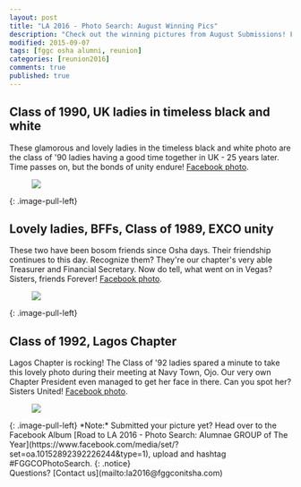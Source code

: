 ```yaml
---
layout: post
title: "LA 2016 - Photo Search: August Winning Pics"
description: "Check out the winning pictures from August Submissions! Fostering Unity!"
modified: 2015-09-07
tags: [fggc osha alumni, reunion]
categories: [reunion2016]
comments: true
published: true
---
```

## Class of 1990, UK ladies in timeless black and white
These glamorous and lovely ladies in the timeless black and white photo are the class of '90 ladies having a good time together in UK - 25 years later. Time passes on, but the bonds of unity endure! [Facebook photo](https://www.facebook.com/photo.php?fbid=10205727330157157&set=oa.10152892392226244&type=3&theater).
<figure>
	<a href="{{ site.url }}/images/aug1-photosearch.jpg"><img src="{{ site.url }}/images/aug1-photosearch.jpg"></a>
</figure>
{: .image-pull-left}

## Lovely ladies, BFFs, Class of 1989, EXCO unity
These two have been bosom friends since Osha days. Their friendship continues to this day. Recognize them? They're our chapter's very able Treasurer and Financial Secretary. Now do tell, what went on in Vegas? Sisters, friends Forever! [Facebook photo](https://www.facebook.com/photo.php?fbid=10155916714910328&set=oa.10152892392226244&type=3&theater).
<figure>
	<a href="{{ site.url }}/images/aug2-photosearch.jpg"><img src="{{ site.url }}/images/aug2-photosearch.jpg"></a>
</figure>
{: .image-pull-left}

## Class of 1992, Lagos Chapter
Lagos Chapter is rocking! The Class of '92 ladies spared a minute to take this lovely photo during their meeting at Navy Town, Ojo. Our very own Chapter President even managed to get her face in there. Can you spot her? Sisters United! [Facebook photo](https://www.facebook.com/photo.php?fbid=945954345476436&set=oa.10152892392226244&type=3&theater).
<figure>
	<a href="{{ site.url }}/images/aug3-photosearch.jpg"><img src="{{ site.url }}/images/aug3-photosearch.jpg"></a>
</figure>
{: .image-pull-left}
*Note:* Submitted your picture yet? Head over to the Facebook Album [Road to LA 2016 - Photo Search: Alumnae GROUP of The Year](https://www.facebook.com/media/set/?set=oa.10152892392226244&type=1), upload and hashtag ‪#‎FGGCOPhotoSearch‬.
{: .notice} 

<br>
Questions? [Contact us](mailto:la2016@fggconitsha.com)
